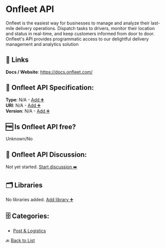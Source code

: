 # Onfleet API

Onfleet is the easiest way for businesses to manage and analyze their last-mile delivery operations. Dispatch tasks to drivers, monitor their location and status in real-time, and keep customers informed from door to door. Onfleet's API provides programmatic access to our delightful delivery management and analytics solution

##  🔗 Links
**Docs / Website**: https://docs.onfleet.com/

## 🧬 Onfleet API Specification:
**Type**: N/A - [Add ➕](https://github.com/apis-list/apis-list/edit/main/apis/onfleet-api/onfleet-api.yaml)  
**URI**: N/A - [Add ➕](https://github.com/apis-list/apis-list/edit/main/apis/onfleet-api/onfleet-api.yaml)  
**Version**: N/A - [Add ➕](https://github.com/apis-list/apis-list/edit/main/apis/onfleet-api/onfleet-api.yaml)

## 🆓 Is Onfleet API free?
 Unknown/No 

## 💬 Onfleet API Discussion:
Not yet started. [Start discussion ➡️](https://github.com/apis-list/apis-list/discussions/new)

## 🗂️ Libraries

No libraries added. [Add library ➕](https://github.com/apis-list/apis-list/edit/main/apis/onfleet-api/onfleet-api.yaml)    


## 🗄️ Categories:
- [Post & Logistics](https://github.com/apis-list/apis-list#post--logistics-)

🔙  [Back to List](https://github.com/apis-list/apis-list)
